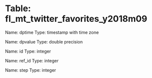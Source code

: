 Table: fl_mt_twitter_favorites_y2018m09
=======================================

Name: dptime
Type: timestamp with time zone

Name: dpvalue
Type: double precision

Name: id
Type: integer

Name: ref_id
Type: integer

Name: step
Type: integer

